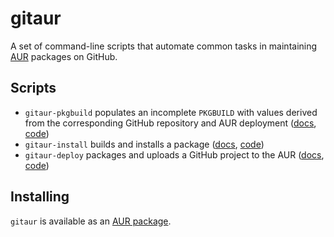 # gitaur
A set of command-line scripts that automate common tasks in maintaining
[AUR](https://aur.archlinux.org/) packages on GitHub.

## Scripts
* `gitaur-pkgbuild` populates an incomplete `PKGBUILD` with values derived
  from the corresponding GitHub repository and AUR deployment
  ([docs](doc/gitaur-pkgbuild.md), [code](bin/gitaur-pkgbuild)) 
* `gitaur-install` builds and installs a package
  ([docs](doc/gitaur-install.md), [code](bin/gitaur-install)) 
* `gitaur-deploy` packages and uploads a GitHub project to the AUR
  ([docs](doc/gitaur-deploy.md), [code](bin/gitaur-deploy)) 

## Installing
`gitaur` is available as an
[AUR package](https://aur.archlinux.org/packages/gitaur/).
